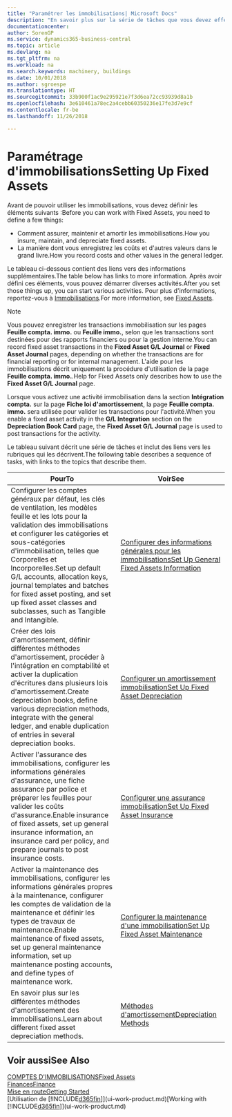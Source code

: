 ```yaml
---
title: "Paramétrer les immobilisations| Microsoft Docs"
description: "En savoir plus sur la série de tâches que vous devez effectuer pour configurer les immobilisations, telles que les machines ou les bâtiments."
documentationcenter: 
author: SorenGP
ms.service: dynamics365-business-central
ms.topic: article
ms.devlang: na
ms.tgt_pltfrm: na
ms.workload: na
ms.search.keywords: machinery, buildings
ms.date: 10/01/2018
ms.author: sgroespe
ms.translationtype: HT
ms.sourcegitcommit: 33b900f1ac9e295921e7f3d6ea72cc93939d8a1b
ms.openlocfilehash: 3e610461a78ec2a4cebb60350236e17fe3d7e9cf
ms.contentlocale: fr-be
ms.lasthandoff: 11/26/2018

---
```

# <a name="setting-up-fixed-assets"></a><span data-ttu-id="7a7cd-103">Paramétrage d'immobilisations</span><span class="sxs-lookup"><span data-stu-id="7a7cd-103">Setting Up Fixed Assets</span></span>
<span data-ttu-id="7a7cd-104">Avant de pouvoir utiliser les immobilisations, vous devez définir les éléments suivants :</span><span class="sxs-lookup"><span data-stu-id="7a7cd-104">Before you can work with Fixed Assets, you need to define a few things:</span></span>  

* <span data-ttu-id="7a7cd-105">Comment assurer, maintenir et amortir les immobilisations.</span><span class="sxs-lookup"><span data-stu-id="7a7cd-105">How you insure, maintain, and depreciate fixed assets.</span></span>  
* <span data-ttu-id="7a7cd-106">La manière dont vous enregistrez les coûts et d'autres valeurs dans le grand livre.</span><span class="sxs-lookup"><span data-stu-id="7a7cd-106">How you record costs and other values in the general ledger.</span></span>  

<span data-ttu-id="7a7cd-107">Le tableau ci-dessous contient des liens vers des informations supplémentaires.</span><span class="sxs-lookup"><span data-stu-id="7a7cd-107">The table below has links to more information.</span></span> <span data-ttu-id="7a7cd-108">Après avoir défini ces éléments, vous pouvez démarrer diverses activités.</span><span class="sxs-lookup"><span data-stu-id="7a7cd-108">After you set those things up, you can start various activities.</span></span> <span data-ttu-id="7a7cd-109">Pour plus d'informations, reportez-vous à [Immobilisations](fa-manage.md).</span><span class="sxs-lookup"><span data-stu-id="7a7cd-109">For more information, see [Fixed Assets](fa-manage.md).</span></span>  

> [!NOTE]  
>   <span data-ttu-id="7a7cd-110">Vous pouvez enregistrer les transactions immobilisation sur les pages **Feuille compta. immo.** ou **Feuille immo.**, selon que les transactions sont destinées pour des rapports financiers ou pour la gestion interne.</span><span class="sxs-lookup"><span data-stu-id="7a7cd-110">You can record fixed asset transactions in the **Fixed Asset G/L Journal** or **Fixed Asset Journal** pages, depending on whether the transactions are for financial reporting or for internal management.</span></span> <span data-ttu-id="7a7cd-111">L'aide pour les immobilisations décrit uniquement la procédure d'utilisation de la page **Feuille compta. immo.**.</span><span class="sxs-lookup"><span data-stu-id="7a7cd-111">Help for Fixed Assets only describes how to use the **Fixed Asset G/L Journal** page.</span></span>  

<span data-ttu-id="7a7cd-112">Lorsque vous activez une activité immobilisation dans la section **Intégration compta.** sur la page **Fiche loi d'amortissement**, la page **Feuille compta. immo.** sera utilisée pour valider les transactions pour l'activité.</span><span class="sxs-lookup"><span data-stu-id="7a7cd-112">When you enable a fixed asset activity in the **G/L Integration** section on the **Depreciation Book Card** page, the **Fixed Asset G/L Journal** page is used to post transactions for the activity.</span></span>

<span data-ttu-id="7a7cd-113">Le tableau suivant décrit une série de tâches et inclut des liens vers les rubriques qui les décrivent.</span><span class="sxs-lookup"><span data-stu-id="7a7cd-113">The following table describes a sequence of tasks, with links to the topics that describe them.</span></span>  

| <span data-ttu-id="7a7cd-114">Pour</span><span class="sxs-lookup"><span data-stu-id="7a7cd-114">To</span></span> | <span data-ttu-id="7a7cd-115">Voir</span><span class="sxs-lookup"><span data-stu-id="7a7cd-115">See</span></span> |
| --- | --- |
| <span data-ttu-id="7a7cd-116">Configurer les comptes généraux par défaut, les clés de ventilation, les modèles feuille et les lots pour la validation des immobilisations et configurer les catégories et sous-catégories d'immobilisation, telles que Corporelles et Incorporelles.</span><span class="sxs-lookup"><span data-stu-id="7a7cd-116">Set up default G/L accounts, allocation keys, journal templates and batches for fixed asset posting, and set up fixed asset classes and subclasses, such as Tangible and Intangible.</span></span> |[<span data-ttu-id="7a7cd-117">Configurer des informations générales pour les immobilisations</span><span class="sxs-lookup"><span data-stu-id="7a7cd-117">Set Up General Fixed Assets Information</span></span>](fa-how-setup-general.md) |
| <span data-ttu-id="7a7cd-118">Créer des lois d'amortissement, définir différentes méthodes d'amortissement, procéder à l'intégration en comptabilité et activer la duplication d'écritures dans plusieurs lois d'amortissement.</span><span class="sxs-lookup"><span data-stu-id="7a7cd-118">Create depreciation books, define various depreciation methods, integrate with the general ledger, and enable duplication of entries in several depreciation books.</span></span> |[<span data-ttu-id="7a7cd-119">Configurer un amortissement immobilisation</span><span class="sxs-lookup"><span data-stu-id="7a7cd-119">Set Up Fixed Asset Depreciation</span></span>](fa-how-setup-depreciation.md) |
| <span data-ttu-id="7a7cd-120">Activer l'assurance des immobilisations, configurer les informations générales d'assurance, une fiche assurance par police et préparer les feuilles pour valider les coûts d'assurance.</span><span class="sxs-lookup"><span data-stu-id="7a7cd-120">Enable insurance of fixed assets, set up general insurance information, an insurance card per policy, and prepare journals to post insurance costs.</span></span> |[<span data-ttu-id="7a7cd-121">Configurer une assurance immobilisation</span><span class="sxs-lookup"><span data-stu-id="7a7cd-121">Set Up Fixed Asset Insurance</span></span>](fa-how-setup-insurance.md) |
| <span data-ttu-id="7a7cd-122">Activer la maintenance des immobilisations, configurer les informations générales propres à la maintenance, configurer les comptes de validation de la maintenance et définir les types de travaux de maintenance.</span><span class="sxs-lookup"><span data-stu-id="7a7cd-122">Enable maintenance of fixed assets, set up general maintenance information, set up maintenance posting accounts, and define types of maintenance work.</span></span> |[<span data-ttu-id="7a7cd-123">Configurer la maintenance d'une immobilisation</span><span class="sxs-lookup"><span data-stu-id="7a7cd-123">Set Up Fixed Asset Maintenance</span></span>](fa-how-setup-maintenance.md) |
| <span data-ttu-id="7a7cd-124">En savoir plus sur les différentes méthodes d'amortissement des immobilisations.</span><span class="sxs-lookup"><span data-stu-id="7a7cd-124">Learn about different fixed asset depreciation methods.</span></span> |[<span data-ttu-id="7a7cd-125">Méthodes d'amortissement</span><span class="sxs-lookup"><span data-stu-id="7a7cd-125">Depreciation Methods</span></span>](fa-depreciation-methods.md) |

## <a name="see-also"></a><span data-ttu-id="7a7cd-126">Voir aussi</span><span class="sxs-lookup"><span data-stu-id="7a7cd-126">See Also</span></span>
[<span data-ttu-id="7a7cd-127">COMPTES D'IMMOBILISATIONS</span><span class="sxs-lookup"><span data-stu-id="7a7cd-127">Fixed Assets</span></span>](fa-manage.md)  
[<span data-ttu-id="7a7cd-128">Finances</span><span class="sxs-lookup"><span data-stu-id="7a7cd-128">Finance</span></span>](finance.md)  
[<span data-ttu-id="7a7cd-129">Mise en route</span><span class="sxs-lookup"><span data-stu-id="7a7cd-129">Getting Started</span></span>](product-get-started.md)  
<span data-ttu-id="7a7cd-130">[Utilisation de [!INCLUDE[d365fin](includes/d365fin_md.md)]](ui-work-product.md)</span><span class="sxs-lookup"><span data-stu-id="7a7cd-130">[Working with [!INCLUDE[d365fin](includes/d365fin_md.md)]](ui-work-product.md)</span></span>

